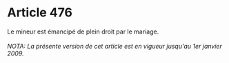 # Article 476

Le mineur est émancipé de plein droit par le mariage.<br/><br/><i>NOTA:  La présente version de cet article est en vigueur jusqu'au 1er janvier 2009.</i>